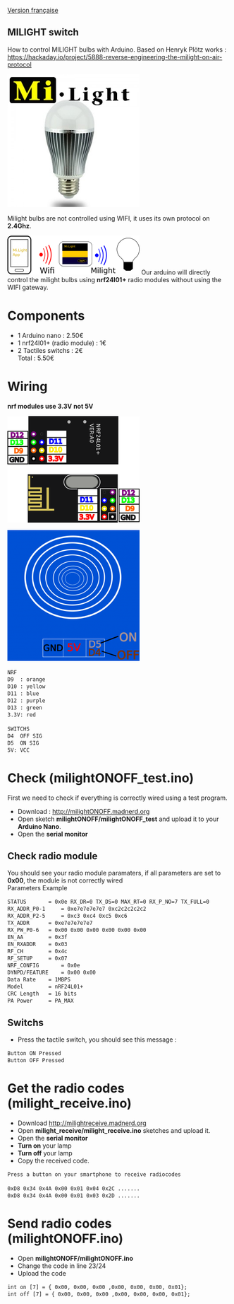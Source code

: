 [Version française]()

MILIGHT switch
------------------------------------
How to control MILIGHT bulbs with Arduino.
Based on Henryk Plötz works : https://hackaday.io/project/5888-reverse-engineering-the-milight-on-air-protocol

![milight](https://github.com/pigetArduino/milightONOFF/raw/master/doc/milight.png)

Milight bulbs are not controlled using WIFI, it uses its own protocol on **2.4Ghz**.

![milightRouting](https://github.com/pigetArduino/milightONOFF/raw/master/doc/milightRouting.png)
Our arduino will directly control the milight bulbs using **nrf24l01+** radio modules without using the WIFI gateway.

# Components
* 1 Arduino nano : 2.50€	   
* 1 nrf24l01+ (radio module) : 1€	   
* 2 Tactiles switchs : 2€   
Total : 5.50€    

# Wiring
**nrf modules use 3.3V not 5V**

![nrf_pinout](https://github.com/pigetArduino/milightONOFF/raw/master/doc/nrf_pinout.png)

![touchsensor](https://github.com/pigetArduino/milightONOFF/raw/master/doc/touchsensor.png)

```
NRF
D9	: orange
D10	: yellow
D11	: blue
D12	: purple
D13	: green
3.3V: red

SWITCHS
D4	OFF SIG
D5	ON SIG
5V: VCC
```

# Check (milightONOFF_test.ino)
First we need to check if everything is correctly wired using a test program.
* Download : http://milightONOFF.madnerd.org
* Open sketch **milightONOFF/milightONOFF_test** and upload it to your **Arduino Nano**.     
* Open the **serial monitor**    

## Check radio module
You should see your radio module paramaters, if all parameters are set to **0x00**, the module is not correctly wired       
Parameters Example     
```
STATUS		 = 0x0e RX_DR=0 TX_DS=0 MAX_RT=0 RX_P_NO=7 TX_FULL=0
RX_ADDR_P0-1	 = 0xe7e7e7e7e7 0xc2c2c2c2c2
RX_ADDR_P2-5	 = 0xc3 0xc4 0xc5 0xc6
TX_ADDR		 = 0xe7e7e7e7e7
RX_PW_P0-6	 = 0x00 0x00 0x00 0x00 0x00 0x00
EN_AA		 = 0x3f
EN_RXADDR	 = 0x03
RF_CH		 = 0x4c
RF_SETUP	 = 0x07
NRF_CONFIG		 = 0x0e
DYNPD/FEATURE	 = 0x00 0x00
Data Rate	 = 1MBPS
Model		 = nRF24L01+
CRC Length	 = 16 bits
PA Power	 = PA_MAX
```

## Switchs
* Press the tactile switch, you should see this message :    
````
Button ON Pressed 
Button OFF Pressed
````     

# Get the radio codes (milight_receive.ino)
* Download http://milightreceive.madnerd.org
* Open **milight_receive/milight_receive.ino** sketches and upload it.
* Open the **serial monitor**
* **Turn on** your lamp
* **Turn off** your lamp 
* Copy the received code.
```
Press a button on your smartphone to receive radiocodes

0xD8 0x34 0x4A 0x00 0x01 0x04 0x2C .......
0xD8 0x34 0x4A 0x00 0x01 0x03 0x2D .......
```

# Send radio codes (milightONOFF.ino)

* Open **milightONOFF/milightONOFF.ino**
* Change the code in line 23/24
* Upload the code
```
int on [7] = { 0x00, 0x00, 0x00 ,0x00, 0x00, 0x00, 0x01};
int off [7] = { 0x00, 0x00, 0x00 ,0x00, 0x00, 0x00, 0x01};
```

